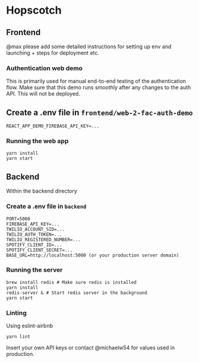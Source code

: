 # Hopscotch

## Frontend
@max please add some detailed instructions for setting up env and launching + steps for deployment etc.

### Authentication web demo
This is primarily used for manual end-to-end testing of the authentication flow. Make sure that this demo runs smoothly after any changes to the auth API. This will not be deployed.
## Create a .env file in `frontend/web-2-fac-auth-demo`
```
REACT_APP_DEMO_FIREBASE_API_KEY=...
```

### Running the web app
```
yarn install
yarn start
```
## Backend

Within the backend directory 

### Create a .env file in `backend`
```
PORT=5000
FIREBASE_API_KEY=...
TWILIO_ACCOUNT_SID=...
TWILIO_AUTH_TOKEN=...
TWILIO_REGISTERED_NUMBER=...
SPOTIFY_CLIENT_ID=...
SPOTIFY_CLIENT_SECRET=...
BASE_URL=http://localhost:5000 (or your production server domain)
```

### Running the server
```
brew install redis # Make sure redis is installed
yarn install
redis-server & # Start redis server in the background
yarn start
```

### Linting
Using eslint-airbnb
```
yarn lint
```

Insert your own API keys or contact @michaelw54 for values used in production.
